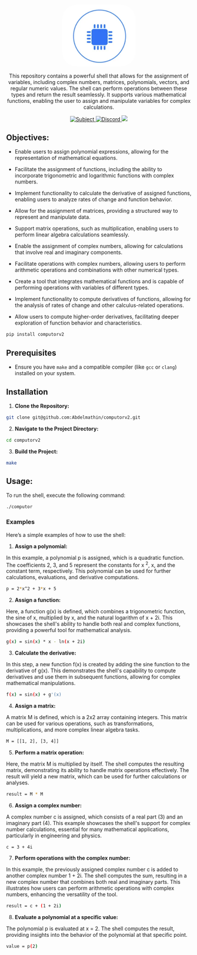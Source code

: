 <p align="center">
	<a href="" target="blank">
		<img style="border-radius: 40px;" src="docs/assets/img/computorv2.png" width="200" alt="Toast Logo" />
	</a>
</p>

<p align="center">
	This repository contains a powerful shell that allows for the assignment of variables, including complex numbers, matrices, polynomials, vectors, and regular numeric values. The shell can perform operations between these types and return the result seamlessly. It supports various mathematical functions, enabling the user to assign and manipulate variables for complex calculations.
</p>

<p align="center">
		<a href="https://abdelmathin.github.io/42attachments/subjects/en//42subjects-computorv1.pdf" target="_blank">
			<img src="https://img.shields.io/badge/github-abdelmathin-red" alt="Subject"/>
		</a>
		<a href="#">
			<img src="https://img.shields.io/badge/version-v1.0.0-blue" alt="Discord"/>
		</a>
		<!-- <a href="https://discord.gg/Xvqyc33KRR" target="_blank">
			<img src="https://img.shields.io/badge/discord-online-brightgreen.svg" alt="Discord"/>
		</a>
		<a href="https://twitter.com/abdelmathin" target="_blank">
			<img src="https://img.shields.io/badge/twitter-online-brightgreen.svg">
		</a> -->
		<a href="https://paypal.me/abdelmathin" target="_blank">
			<img src="https://img.shields.io/badge/Donate-PayPal-ff3f59.svg"/>
		</a>
</p>

## Objectives:

- Enable users to assign polynomial expressions, allowing for the representation of mathematical equations.

- Facilitate the assignment of functions, including the ability to incorporate trigonometric and logarithmic functions with complex numbers.

- Implement functionality to calculate the derivative of assigned functions, enabling users to analyze rates of change and function behavior.

- Allow for the assignment of matrices, providing a structured way to represent and manipulate data.

- Support matrix operations, such as multiplication, enabling users to perform linear algebra calculations seamlessly.

- Enable the assignment of complex numbers, allowing for calculations that involve real and imaginary components.

- Facilitate operations with complex numbers, allowing users to perform arithmetic operations and combinations with other numerical types.

- Create a tool that integrates mathematical functions and is capable of performing operations with variables of different types.

- Implement functionality to compute derivatives of functions, allowing for the analysis of rates of change and other calculus-related operations.

- Allow users to compute higher-order derivatives, facilitating deeper exploration of function behavior and characteristics.

```bash
pip install computorv2
```

## Prerequisites
- Ensure you have `make` and a compatible compiler (like `gcc` or `clang`) installed on your system.

## Installation

1. **Clone the Repository:**
```bash
git clone git@github.com:Abdelmathin/computorv2.git
```

2. **Navigate to the Project Directory:**
```bash
cd computorv2
```

3. **Build the Project:**
```bash
make
```

## Usage:

To run the shell, execute the following command:

```bash
./computor
```

### Examples

Here’s a simple examples of how to use the shell:

1. **Assign a polynomial:**

In this example, a polynomial p is assigned, which is a quadratic function. The coefficients 2, 3, and 5 represent the constants for x <sup>2</sup>, x, and the constant term, respectively. This polynomial can be used for further calculations, evaluations, and derivative computations.

```bash
p = 2*x^2 + 3*x + 5
```

2. **Assign a function:**

Here, a function g(x) is defined, which combines a trigonometric function, the sine of x, multiplied by x, and the natural logarithm of x + 2i. This showcases the shell's ability to handle both real and complex functions, providing a powerful tool for mathematical analysis.

```bash
g(x) = sin(x) * x - ln(x + 2i)
```

3. **Calculate the derivative:**

In this step, a new function f(x) is created by adding the sine function to the derivative of g(x). This demonstrates the shell's capability to compute derivatives and use them in subsequent functions, allowing for complex mathematical manipulations.

```bash
f(x) = sin(x) + g'(x)
```

4. **Assign a matrix:**

A matrix M is defined, which is a 2x2 array containing integers. This matrix can be used for various operations, such as transformations, multiplications, and more complex linear algebra tasks.

```bash
M = [[1, 2], [3, 4]]
```

5. **Perform a matrix operation:**

Here, the matrix M is multiplied by itself. The shell computes the resulting matrix, demonstrating its ability to handle matrix operations effectively. The result will yield a new matrix, which can be used for further calculations or analyses.

```bash
result = M * M
```

6. **Assign a complex number:**

A complex number c is assigned, which consists of a real part (3) and an imaginary part (4). This example showcases the shell's support for complex number calculations, essential for many mathematical applications, particularly in engineering and physics.

```bash
c = 3 + 4i
```

7. **Perform operations with the complex number:**

In this example, the previously assigned complex number c is added to another complex number 1 + 2i. The shell computes the sum, resulting in a new complex number that combines both real and imaginary parts. This illustrates how users can perform arithmetic operations with complex numbers, enhancing the versatility of the tool.

```bash
result = c + (1 + 2i)
```

8. **Evaluate a polynomial at a specific value:**

The polynomial p is evaluated at x = 2. The shell computes the result, providing insights into the behavior of the polynomial at that specific point.

```bash
value = p(2)
```


<!--

# Derivative:

- To differentiate
$$ P(x) = a . x^n + b $$
where a, x, n, b are all functions of x, we use the product rule, the chain rule, and the general power rule.



$$
\begin{bmatrix}
 0 & 0 & 0 & 0 \\
 0 & 0 & 0 & 0 \\
 0 & 0 & 0 & 0 \\
 0 & 0 & 0 & 0 \\
\end{bmatrix}
$$
--->

<!-- $$  P(x) = a . x^n + b $$

$$  \frac{d P(x)}{d x} = \frac{d a}{d x} . x^n + a . \frac{d x^n}{d x} + \frac{d b}{d x} $$
$$ \frac{d x^n}{d x} = $$ -->


